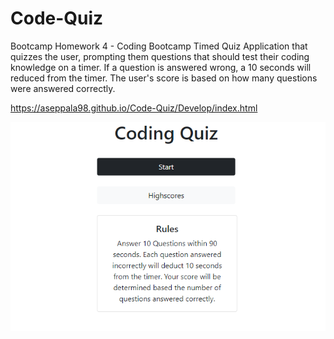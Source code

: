 # Code-Quiz
Bootcamp Homework 4 - Coding Bootcamp Timed Quiz
Application that quizzes the user, prompting them questions that should test their coding knowledge on a timer. If a question is answered wrong, a 10 seconds will reduced from the timer. The user's score is based on how many questions were answered correctly.

https://aseppala98.github.io/Code-Quiz/Develop/index.html

![Picture of Code-Quiz](./Assets/Code-Quiz-img.png)
